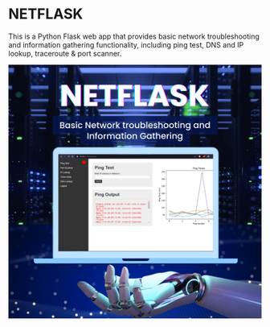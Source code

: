 # NETFLASK
This is a Python Flask web app that provides basic network troubleshooting and information gathering functionality, including ping test, DNS and IP lookup, traceroute &amp; port scanner.

![](https://raw.githubusercontent.com/r04nx/NETFLASK/main/Additional%20Assets/New%20Website%20Blue%20Mockup%20Instagram%20-%20Laptop-min.png)
